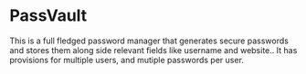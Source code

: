 # PassVault
This is a full fledged password manager that generates secure passwords and stores them along side relevant fields like username and website.. It has provisions for multiple users, and mutiple passwords per user.
